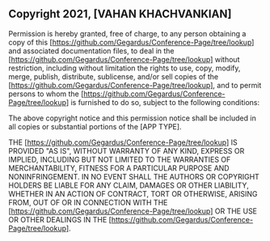 ## Copyright 2021, [VAHAN KHACHVANKIAN]

Permission is hereby granted, free of charge, to any person obtaining a copy of this [https://github.com/Gegardus/Conference-Page/tree/lookup] and associated documentation files, to deal in the [https://github.com/Gegardus/Conference-Page/tree/lookup] without restriction, including without limitation the rights to use, copy, modify, merge, publish, distribute, sublicense, and/or sell copies of the [https://github.com/Gegardus/Conference-Page/tree/lookup], and to permit persons to whom the [https://github.com/Gegardus/Conference-Page/tree/lookup] is furnished to do so, subject to the following conditions:

The above copyright notice and this permission notice shall be included in all copies or substantial portions of the [APP TYPE].

THE [https://github.com/Gegardus/Conference-Page/tree/lookup] IS PROVIDED "AS IS", WITHOUT WARRANTY OF ANY KIND, EXPRESS OR IMPLIED, INCLUDING BUT NOT LIMITED TO THE WARRANTIES OF MERCHANTABILITY, FITNESS FOR A PARTICULAR PURPOSE AND NONINFRINGEMENT. IN NO EVENT SHALL THE AUTHORS OR COPYRIGHT HOLDERS BE LIABLE FOR ANY CLAIM, DAMAGES OR OTHER LIABILITY, WHETHER IN AN ACTION OF CONTRACT, TORT OR OTHERWISE, ARISING FROM, OUT OF OR IN CONNECTION WITH THE [https://github.com/Gegardus/Conference-Page/tree/lookup] OR THE USE OR OTHER DEALINGS IN THE [https://github.com/Gegardus/Conference-Page/tree/lookup].
